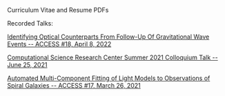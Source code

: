Curriculum Vitae and Resume PDFs

Recorded Talks:

[Identifying Optical Counterparts From Follow-Up Of Gravitational Wave Events -- ACCESS #18, April 8, 2022](https://drive.google.com/file/u/0/d/1kT6X8gcF8EoYdV1m8vascPQphYSmNcn0/view)

[Computational Science Research Center Summer 2021 Colloquium Talk -- June 25, 2021](https://www.youtube.com/watch?v=8r7TGK7aWRs)

[Automated Multi-Component Fitting of Light Models to Observations of Spiral Galaxies -- ACCESS #17, March 26, 2021](https://drive.google.com/file/d/1996pMC5dRLSXp2dfw8qKS2EO5u7VcAh4/view)

